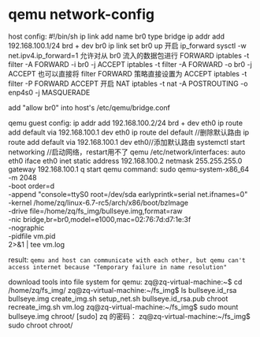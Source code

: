 # qemu network-config

host config:
  #!/bin/sh
  ip link add name br0 type bridge
  ip addr add 192.168.100.1/24 brd + dev br0
  ip link set br0 up
  开启 ip_forward
  sysctl -w net.ipv4.ip_forward=1
  允许对从 br0 流入的数据包进行 FORWARD
  iptables -t filter -A FORWARD -i br0 -j ACCEPT
  iptables -t filter -A FORWARD -o br0 -j ACCEPT
  也可以直接将 filter FORWARD 策略直接设置为 ACCEPT
  iptables -t filter -P FORWARD ACCEPT
  开启 NAT
  iptables -t nat -A POSTROUTING -o enp4s0 -j MASQUERADE
  
add "allow br0" into host's /etc/qemu/bridge.conf

qemu guest config:
  ip addr add 192.168.100.2/24 brd + dev eth0
  ip route add default via 192.168.100.1 dev eth0
  ip route del default //删除默认路由
  ip route add default via 192.168.100.1 dev eth0//添加默认路由
  systemctl start networking //启动网络，restart用不了
qemu /etc/network/interfaces:
  auto eth0
  iface eth0 inet static
	  address 192.168.100.2
	  netmask 255.255.255.0
	  gateway 192.168.100.1
q
start qemu command:
  sudo qemu-system-x86_64 \
	  -m 2048 \
	  -boot order=d \
	  -append "console=ttyS0 root=/dev/sda earlyprintk=serial net.ifnames=0" \
	  -kernel /home/zq/linux-6.7-rc5/arch/x86/boot/bzImage \
	  -drive file=/home/zq/fs_img/bullseye.img,format=raw \
	  -nic bridge,br=br0,model=e1000,mac=02:76:7d:d7:1e:3f \
	  -nographic \
	  -pidfile vm.pid \
   	  2>&1 | tee vm.log

result:
 `qemu and host can communicate with each other, but qemu can't access internet because "Temporary failure in name resolution" `


download tools into file system for qemu:
  zq@zq-virtual-machine:~$ cd /home/zq/fs_img/
zq@zq-virtual-machine:~/fs_img$ ls
bullseye.id_rsa      bullseye.img  create_img.sh    setup_net.sh
bullseye.id_rsa.pub  chroot        recreate_img.sh  vm.log
zq@zq-virtual-machine:~/fs_img$ sudo mount bullseye.img chroot/
[sudo] zq 的密码： 
zq@zq-virtual-machine:~/fs_img$ sudo chroot chroot/

 

